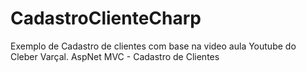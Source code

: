 # CadastroClienteCharp
Exemplo de Cadastro de clientes com base na video aula Youtube do Cleber Varçal. AspNet MVC - Cadastro de Clientes
